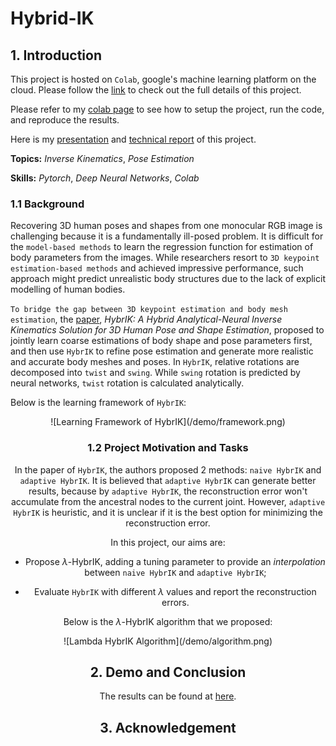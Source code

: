 # Hybrid-IK

## 1. Introduction

This project is hosted on `Colab`, google's machine learning platform on the cloud. Please follow the [link](https://drive.google.com/drive/folders/1D1EdqgHQQv_skPSmAtS0Sztoe9zqJTh6?usp=sharing) to check out the full details of this project.

Please refer to my [colab page](https://colab.research.google.com/drive/1YVSZy-Lj4H49chmWO5FQyWEHP063vvdx?usp=sharing) to see how to setup the project, run the code, and reproduce the results.

Here is my [presentation](/demo/Hybrid_Analytical_and_Neural_IK_for_Human_Pose.pdf) and [technical report](/demo/CMPT_766_Final_Report.pdf) of this project.

**Topics:** _Inverse Kinematics_, _Pose Estimation_

**Skills:** _Pytorch_, _Deep Neural Networks_, _Colab_

### 1.1 Background

Recovering 3D human poses and shapes from one monocular RGB image is challenging because it is a fundamentally ill-posed problem. It is difficult for the `model-based methods` to learn the regression function for estimation of body parameters from the images. While researchers resort to `3D keypoint estimation-based methods` and achieved impressive performance, such approach might predict unrealistic body structures due to the lack of explicit modelling of human bodies.

`To bridge the gap between 3D keypoint estimation and body mesh estimation`, the [paper](https://openaccess.thecvf.com/content/CVPR2021/papers/Li_HybrIK_A_Hybrid_Analytical-Neural_Inverse_Kinematics_Solution_for_3D_Human_CVPR_2021_paper.pdf), _HybrIK: A Hybrid Analytical-Neural Inverse Kinematics Solution for 3D Human Pose and Shape Estimation_, proposed to jointly learn coarse estimations of body shape and pose parameters first, and then use `HybrIK` to refine pose estimation and generate more realistic and accurate body meshes and poses. In `HybrIK`, relative rotations are decomposed into `twist` and `swing`. While `swing` rotation is predicted by neural networks, `twist` rotation is calculated analytically.

Below is the learning framework of `HybrIK`:

<div align=center>![Learning Framework of HybrIK](/demo/framework.png)

### 1.2 Project Motivation and Tasks

In the paper of `HybrIK`, the authors proposed 2 methods: `naive HybrIK` and `adaptive HybrIK`. It is believed that `adaptive HybrIK` can generate better results, because by `adaptive HybrIK`, the reconstruction error won't accumulate from the ancestral nodes to the current joint. However, `adaptive HybrIK` is heuristic, and it is unclear if it is the best option for minimizing the reconstruction error.

In this project, our aims are:

- Propose $\lambda$-HybrIK, adding a tuning parameter to provide an _interpolation_ between `naive HybrIK` and `adaptive HybrIK`;

- Evaluate `HybrIK` with different $\lambda$ values and report the reconstruction errors.

Below is the $\lambda$-HybrIK algorithm that we proposed:

<div align=center>![Lambda HybrIK Algorithm](/demo/algorithm.png)

## 2. Demo and Conclusion

The results can be found at [here](https://drive.google.com/drive/folders/1K6U3LFzHFFvpT908A8deQIGXEGuqQJVV?usp=sharing).

## 3. Acknowledgement
